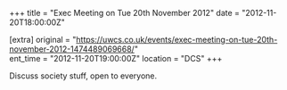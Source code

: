 +++
title = "Exec Meeting on Tue 20th November 2012"
date = "2012-11-20T18:00:00Z"

[extra]
original = "https://uwcs.co.uk/events/exec-meeting-on-tue-20th-november-2012-1474489069668/"    
ent_time = "2012-11-20T19:00:00Z"
location = "DCS"
+++

Discuss society stuff, open to everyone.


